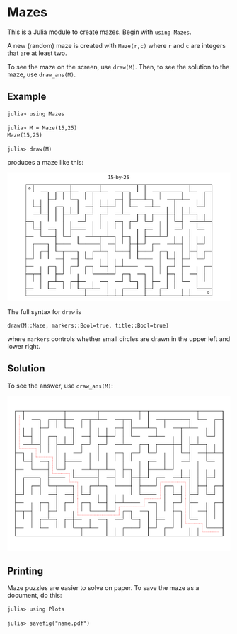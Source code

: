 # Mazes


This is a Julia module to create mazes. Begin with `using Mazes`.

A new (random) maze is created with `Maze(r,c)` where `r` and `c` are integers that
are at least two.

To see the maze on the screen, use `draw(M)`. Then, to see the solution to the
maze, use `draw_ans(M)`.

## Example
```
julia> using Mazes

julia> M = Maze(15,25)
Maze(15,25)

julia> draw(M)
```
produces a maze like this:

![](./maze.png)

The full syntax for `draw` is
```
draw(M::Maze, markers::Bool=true, title::Bool=true)
```
where `markers` controls whether small circles are drawn in the upper left
and lower right.

## Solution

To see the answer, use `draw_ans(M)`:

![](./ans.png)


## Printing

Maze puzzles are easier to solve on paper. To save the maze as a document,
do this:
```
julia> using Plots

julia> savefig("name.pdf")
```
